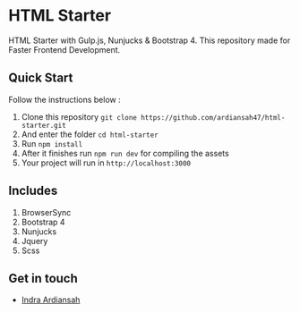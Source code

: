 # HTML Starter
HTML Starter with Gulp.js, Nunjucks &amp; Bootstrap 4. This repository made for Faster Frontend Development.
## Quick Start 
Follow the instructions below :
1. Clone this repository ``` git clone https://github.com/ardiansah47/html-starter.git ```
2. And enter the folder ``` cd html-starter ```
3. Run ``` npm install ```
4. After it finishes run ``` npm run dev ``` for compiling the assets
5. Your project will run in ``` http://localhost:3000 ```
## Includes
1. BrowserSync
2. Bootstrap 4
3. Nunjucks
4. Jquery
5. Scss 
## Get in touch
* [Indra Ardiansah](https://www.linkedin.com/in/indra-a-b62aa3113/)

